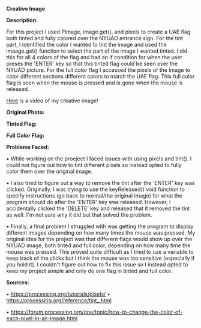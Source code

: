 **Creative Image**

**Description:**

For this project I used PImage, image.get(), and pixels to create a UAE flag both tinted and fully colored over the NYUAD entrance sign. For the tint part, I identified the color I wanted to tint the image and used the imaage.get() function to select the part of the image I wanted tinted. I did this for all 4 colors of the flag and had an if condition for when the user preses the 'ENTER' key so that this tinted flag could be seen over the NYUAD picture. For the full color flag I accessed the pixels of the image to color different sections different colors to match the UAE flag. This full color flag is seen when the mouse is pressed and is gone when the mouse is released.

[Here]() is a video of my creative image!

**Original Photo:**


**Tinted Flag:**


**Full Color Flag:**



**Problems Faced:**

• While working on the proeject I faced issues with using pixels and tint(). I could not figure out how to tint different pixels so instead opted to fully color them over the original image.

• I also tried to figure out a way to remove the tint after the 'ENTER' key was clicked. Originally, I was trying to use the keyReleased() void function to specify instructions (go back to normal/the original image) for what the program should do after the 'ENTER' key was released. However, I accidentally clicked the 'DELETE' key and released that it removed the tint as well. I'm not sure why it did but that solved the problem.

• Finally, a final problem I struggled with was getting the program to display different images depending on how many times the mouse was pressed. My original idea for the project was that different flags would show up over the NYUAD image, both tinted and full color, depending on how many time the mouse was pressed. This proved quite difficult as I tried to use a variable to keep track of the clicks but I think the mouse was too sensitive (especially if you hold it). I couldn't figure out how to fix this issue so I instead opted to keep my project simple and only do one flag in tinted and full color.


**Sources:**

• https://processing.org/tutorials/pixels/
• https://processing.org/reference/tint_.html

• https://forum.processing.org/one/topic/how-to-change-the-color-of-each-pixel-in-an-image.html
